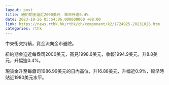 ```yaml
---
layout: post
title: 紐約期金迫近2000美元　單日升逾0.4%
date: 2023-10-26 05:54:06.000000000 +08:00
link: https://news.rthk.hk/rthk/ch/component/k2/1724925-20231026.htm
categories: rthk
---
```


中東衝突持續，資金流向金市避險。

紐約期金迫近每盎司2000美元，高見1998.6美元，收報1994.9美元，升8.8美元，升幅逾0.4%。

現貨金升至每盎司1986.99美元的日內高位，升16.88美元，升幅近0.9%，較早時貼近1980美元水平。
